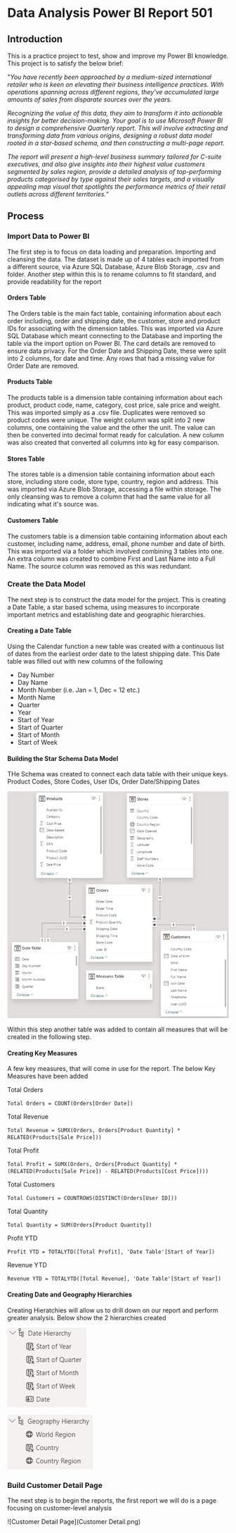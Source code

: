 # Data Analysis Power BI Report 501

## Introduction

This is a practice project to test, show and improve my Power BI knowledge. This project is to satisfy the below brief:

"_You have recently been approached by a medium-sized international retailer who is keen on elevating their business intelligence practices. With operations spanning across different regions, they've accumulated large amounts of sales from disparate sources over the years._

_Recognizing the value of this data, they aim to transform it into actionable insights for better decision-making. Your goal is to use Microsoft Power BI to design a comprehensive Quarterly report. This will involve extracting and transforming data from various origins, designing a robust data model rooted in a star-based schema, and then constructing a multi-page report._

_The report will present a high-level business summary tailored for C-suite executives, and also give insights into their highest value customers segmented by sales region, provide a detailed analysis of top-performing products categorised by type against their sales targets, and a visually appealing map visual that spotlights the performance metrics of their retail outlets across different territories._"

## Process

### Import Data to Power BI

The first step is to focus on data loading and preparation. Importing and cleansing the data. The dataset is made up of 4 tables each imported from a different source, via Azure SQL Database, Azure Blob Storage, .csv and folder. Another step within this is to rename columns to fit standard, and provide readability for the report

#### Orders Table

The Orders table is the main fact table, containing information about each order including, order and shipping date, the customer, store and product IDs for associating with the dimension tables. This was imported via Azure SQL Database which meant connecting to the Database and importing the table via the import option on Power BI. The card details are removed to ensure data privacy. For the Order Date and Shipping Date, these were split into 2 columns, for date and time. Any rows that had a missing value for Order Date are removed.

#### Products Table

The products table is a dimension table containing information about each product, product code, name, category, cost price, sale price and weight. This was imported simply as a .csv file. Duplicates were removed so product codes were unique. The weight column was split into 2 new columns, one containing the value and the other the unit. The value can then be converted into decimal format ready for calculation. A new column was also created that converted all columns into kg for easy comparison.

#### Stores Table

The stores table is a dimension table containing information about each store, including store code, store type, country, region and address. This was imported via Azure Blob Storage, accessing a file within storage. The only cleansing was to remove a column that had the same value for all indicating what it's source was.

#### Customers Table

The customers table is a dimension table containing information about each customer, including name, address, email, phone number and date of birth. This was imported via a folder which involved combining 3 tables into one. An extra column was created to combine First and Last Name into a Full Name. The source column was removed as this was redundant.

### Create the Data Model

The next step is to construct the data model for the project. This is creating a Date Table, a star based schema, using measures to incorporate important metrics and establishing date and geographic hierarchies.

#### Creating a Date Table

Using the Calendar function a new table was created with a continuous list of dates from the earliest order date to the latest shipping date. This Date table was filled out with new columns of the following

- Day Number
- Day Name
- Month Number (i.e. Jan = 1, Dec = 12 etc.)
- Month Name
- Quarter
- Year
- Start of Year
- Start of Quarter
- Start of Month
- Start of Week

#### Building the Star Schema Data Model

THe Schema was created to connect each data table with their unique keys. Product Codes, Store Codes, User IDs, Order Date/Shipping Dates

![Schema](Schema.png)

Within this step another table was added to contain all measures that will be created in the following step.

#### Creating Key Measures

A few key measures, that will come in use for the report. The below Key Measures have been added

Total Orders

    Total Orders = COUNT(Orders[Order Date])

Total Revenue

    Total Revenue = SUMX(Orders, Orders[Product Quantity] * RELATED(Products[Sale Price]))

Total Profit

    Total Profit = SUMX(Orders, Orders[Product Quantity] * (RELATED(Products[Sale Price]) - RELATED(Products[Cost Price])))

Total Customers

    Total Customers = COUNTROWS(DISTINCT(Orders[User ID]))

Total Quantity

    Total Quantity = SUM(Orders[Product Quantity])

Profit YTD

    Profit YTD = TOTALYTD([Total Profit], 'Date Table'[Start of Year])

Revenue YTD

    Revenue YTD = TOTALYTD([Total Revenue], 'Date Table'[Start of Year])
    
#### Creating Date and Geography Hierarchies

Creating Hieratchies will allow us to drill down on our report and perform greater analysis. Below show the 2 hierarchies created

![Date Hierarchy](DateHierarchy.png)

![Geography Hierarchy](GeographyHierarchy.png)

### Build Customer Detail Page

The next step is to begin the reports, the first report we will do is a page focusing on customer-level analysis

![Customer Detail Page](Customer Detail.png)


